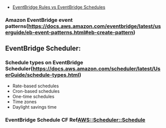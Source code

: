 - [EventBridge Rules vs EventBridge Schedules](https://www.beabetterdev.com/2022/11/20/eventbridge-rules-vs-eventbridge-scheduler/)

### Amazon EventBridge event patterns(https://docs.aws.amazon.com/eventbridge/latest/userguide/eb-event-patterns.html#eb-create-pattern)


## EventBridge Scheduler: 
### Schedule types on EventBridge Scheduler(https://docs.aws.amazon.com/scheduler/latest/UserGuide/schedule-types.html)
- Rate-based schedules
- Cron-based schedules
- One-time schedules
- Time zones
- Daylight savings time


### EventBridge Schedule CF Ref[AWS::Scheduler::Schedule](https://docs.aws.amazon.com/AWSCloudFormation/latest/UserGuide/aws-resource-scheduler-schedule.html)

